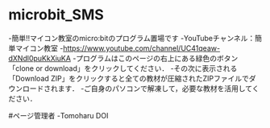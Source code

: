 # microbit_SMS

-簡単!!マイコン教室のmicro:bitのプログラム置場です
  -YouTubeチャンネル：簡単マイコン教室
    -https://www.youtube.com/channel/UC41qeaw-dXNdl0puKkXiuKA
-プログラムはこのページの右上にある緑色のボタン「clone or download」をクリックしてください．
-その次に表示される「Download ZIP」をクリックすると全ての教材が圧縮されたZIPファイルでダウンロードされます．
-ご自身のパソコンで解凍して，必要な教材を活用してください．

#ページ管理者
-Tomoharu DOI

